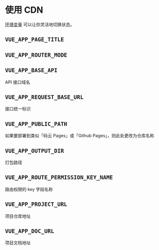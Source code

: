 # 使用 CDN

[环境变量](https://cli.vuejs.org/zh/guide/mode-and-env.html#模式) 可以让你灵活地切换状态。

## `VUE_APP_PAGE_TITLE`

## `VUE_APP_ROUTER_MODE`
## `VUE_APP_BASE_API`
API 接口域名
## `VUE_APP_REQUEST_BASE_URL`
接口统一标识
## `VUE_APP_PUBLIC_PATH`
如果要部署到类似「码云 Pages」或「Github Pages」，则此处更改为仓库名称
## `VUE_APP_OUTPUT_DIR`
打包路径
## `VUE_APP_ROUTE_PERMISSION_KEY_NAME`
路由权限的 key 字段名称
## `VUE_APP_PROJECT_URL`
项目仓库地址
## `VUE_APP_DOC_URL`
项目文档地址
